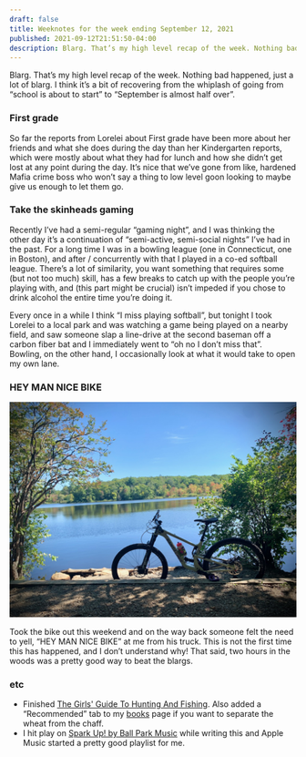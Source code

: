 ```yaml
---
draft: false
title: Weeknotes for the week ending September 12, 2021
published: 2021-09-12T21:51:50-04:00
description: Blarg. That’s my high level recap of the week. Nothing bad happened, just a lot of blarg. I think it’s a bit of recovering from the whiplash of going from “school is about to start” to “September is almost half over”.
---
```


Blarg. That’s my high level recap of the week. Nothing bad happened, just a lot of blarg. I think it’s a bit of recovering from the whiplash of going from “school is about to start” to “September is almost half over”.

### First grade
So far the reports from Lorelei about First grade have been more about her friends and what she does during the day than her Kindergarten reports, which were mostly about what they had for lunch and how she didn’t get lost at any point during the day. It’s nice that we’ve gone from like, hardened Mafia crime boss who won’t say a thing to low level goon looking to maybe give us enough to let them go.

### Take the skinheads gaming
Recently I’ve had a semi-regular “gaming night”, and I was thinking the other day it’s a continuation of “semi-active, semi-social nights” I’ve had in the past. For a long time I was in a bowling league (one in Connecticut, one in Boston), and after / concurrently with that I played in a co-ed softball league. There’s a lot of similarity, you want something that requires some (but not too much) skill, has a few breaks to catch up with the people you’re playing with, and (this part might be crucial) isn’t impeded if you chose to drink alcohol the entire time you’re doing it.

Every once in a while I think “I miss playing softball”, but tonight I took Lorelei to a local park and was watching a game being played on a nearby field, and saw someone slap a line-drive at the second baseman off a carbon fiber bat and I immediately went to “oh no I don’t miss that”. Bowling, on the other hand, I occasionally look at what it would take to open my own lane.

### HEY MAN NICE BIKE
![Tallboy at Gordon College](../images/2021/gordon-bike.jpeg)

Took the bike out this weekend and on the way back someone felt the need to yell, “HEY MAN NICE BIKE” at me from his truck. This is not the first time this has happened, and I don’t understand why! That said, two hours in the woods was a pretty good way to beat the blargs.


### etc
- Finished [The Girls' Guide To Hunting And Fishing](https://www.indiebound.org/book/9780140293241). Also added a “Recommended” tab to my [books](/books) page if you want to separate the wheat from the chaff.
- I hit play on [Spark Up! by Ball Park Music](https://music.apple.com/us/album/spark-up/1502463960?i=1502463964) while writing this and Apple Music started a pretty good playlist for me.